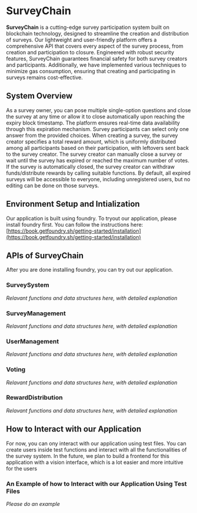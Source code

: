 # SurveyChain
__SurveyChain__ is a cutting-edge survey participation system built on blockchain technology, designed to streamline the creation and distribution of surveys. Our lightweight and user-friendly platform offers a comprehensive API that covers every aspect of the survey process, from creation and participation to closure. Engineered with robust security features, SurveyChain guarantees financial safety for both survey creators and participants. Additionally, we have implemented various techniques to minimize gas consumption, ensuring that creating and participating in surveys remains cost-effective.

 ## System Overview
As a survey owner, you can pose multiple single-option questions and close the survey at any time or allow it to close automatically upon reaching the expiry block timestamp. The platform ensures real-time data availability through this expiration mechanism. Survey participants can select only one answer from the provided choices. When creating a survey, the survey creator specifies a total reward amount, which is uniformly distributed among all participants based on their participation, with leftovers sent back to the survey creator. The survey creator can manually close a survey or wait until the survey has expired or reached the maximum number of votes. If the survey is automatically closed, the survey creator can withdraw funds/distribute rewards by calling suitable functions. By default, all expired surveys will be accessible to everyone, including unregistered users, but no editing can be done on those surveys. 

 ## Environment Setup and Intialization
Our application is built using foundry. To tryout our application, please install foundry first. You can follow the instructions here: [https://book.getfoundry.sh/getting-started/installation](https://book.getfoundry.sh/getting-started/installation)

## APIs of SurveyChain
After you are done installing foundry, you can try out our application. 
### SurveySystem
*Relavant functions and data structures here, with detailed explanation*
### SurveyManagement
*Relavant functions and data structures here, with detailed explanation*
### UserManagement
*Relavant functions and data structures here, with detailed explanation*
### Voting
*Relavant functions and data structures here, with detailed explanation*
### RewardDistribution
*Relavant functions and data structures here, with detailed explanation*
## How to Interact with our Application
For now, you can ony interact with our application using test files. You can create users inside test functions and interact with all the functionalities of the survey system. 
In the future, we plan to build a frontend for this application with a vision interface, which is a lot easier and more intuitive for the users

### An Example of how to Interact with our Application Using Test Files
*Please do an example*